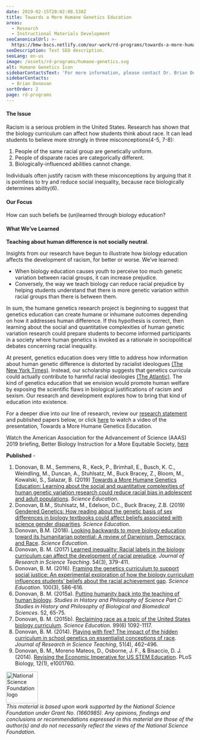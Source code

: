 ```yaml
---
date: 2019-02-15T20:02:08.538Z
title: Towards a More Humane Genetics Education
areas:
  - Research
  - Instructional Materials Development
seoCanonicalUrl: >-
  https://bmw-bscs.netlify.com/our-work/rd-programs/towards-a-more-humane-genetics-education
seoDescription: Test SEO description.
seoLang: en-us
image: /assets/rd-programs/humane-genetics.svg
alt: Humane Genetics Icon
sidebarContactsText: 'For more information, please contact Dr. Brian Donovan.'
sidebarContacts:
  - Brian Donovan
sortOrder: 2
page: rd-programs
---
```

#### The Issue
Racism is a serious problem in the United States. Research has shown that the biology curriculum can affect how students think about race. It can lead students to believe more strongly in three misconceptions(4-5, 7-8):

1. People of the same racial group are genetically uniform.
2. People of disparate races are categorically different.
3. Biologically-influenced abilities cannot change.

Individuals often justify racism with these misconceptions by arguing that it is pointless to try and reduce social inequality, because race biologically determines ability(6).


#### Our Focus
How can such beliefs be (un)learned through biology education?


#### What We’ve Learned
**Teaching about human difference is not socially neutral**.

Insights from our research have begun to illustrate how biology education affects the development of racism, for better or worse. We’ve learned:

* When biology education causes youth to perceive too much genetic variation between racial groups, it can increase prejudice.
* Conversely, the way we teach biology can reduce racial prejudice by helping students understand that there is more genetic variation within racial groups than there is between them.

In sum, the humane genetics research project is beginning to suggest that genetics education can create humane or inhumane outcomes depending on how it addresses human difference. If this hypothesis is correct, then learning about the social and quantitative complexities of human genetic variation research could prepare students to become informed participants in a society where human genetics is invoked as a rationale in sociopolitical debates concerning racial inequality.

At present, genetics education does very little to address how information about human genetic difference is distorted by racialist ideologues <a href="https://www.nytimes.com/2018/10/17/us/white-supremacists-science-dna.html">(The New York Times)</a>. Instead, our scholarship suggests that genetics curricula could actually contribute to harmful racial ideologies <a href="https://www.theatlantic.com/science/archive/2018/09/teaching-race-high-school-biology-textbooks/570319/">(The Atlantic)</a>. The kind of genetics education that we envision would promote human welfare by exposing the scientific flaws in biological justifications of racism and sexism. Our research and development explores how to bring that kind of education into existence.

For a deeper dive into our line of research, review our <a href="https://media.bscs.org/human/research_statement.pdf">research statement</a>  and published papers below, or click <a href="https://vimeo.com/315526217">here</a> to watch a video of the presentation, Towards a More Humane Genetics Education.

Watch the American Association for the Advancement of Science (AAAS) 2019 briefing, Better Biology Instruction for a More Equitable Society, <a href="https://www.eurekalert.org/aaasnewsroom/2019/webcast/?b=10">here</a> 

**Published** -

1. Donovan, B. M., Semmens, R., Keck, P., Brimhall, E., Busch, K. C., Weindling, M., Duncan, A., Stuhlsatz, M., Buck Bracey, Z., Bloom, M., Kowalski, S., Salazar, B. (2019) [Towards a More Humane Genetics Education: Learning about the social and quantitative complexities of human genetic variation research could reduce racial bias in adolescent and adult populations](https://onlinelibrary.wiley.com/doi/pdf/10.1002/sce.21506). _Science Education_.
2. Donovan, B.M., Stuhlsatz, M., Edelson, D.C., Buck Bracey, Z.B. (2019) [Gendered Genetics: How reading about the genetic basis of sex differences in biology textbooks could affect beliefs associated with science gender disparities](https://media.bscs.org/human/gendered_genetics.pdf). _Science Education_. 
3. Donovan, B.M. (2018). [Looking backwards to move biology education toward its humanitarian potential: A review of Darwinism, Democracy, and Race](https://onlinelibrary.wiley.com/doi/abs/10.1002/sce.21480). _Science Education_. 
4. Donovan, B. M. (2017) [Learned inequality: Racial labels in the biology curriculum can affect the development of racial prejudice](https://onlinelibrary.wiley.com/doi/abs/10.1002/tea.21370). _Journal of Research in Science Teaching_. 54(3), 379-411. 
5. Donovan, B. M. (2016). [Framing the genetics curriculum to support social justice: An experimental exploration of how the biology curriculum influences students’ beliefs about the racial achievement gap](https://onlinelibrary.wiley.com/doi/abs/10.1002/sce.21221). _Science Education_. 100(3), 586-616. 
6. Donovan, B. M. (2015a). [Putting humanity back into the teaching of human biology](https://www.sciencedirect.com/science/article/pii/S1369848615000138). _Studies in History and Philosophy of Science Part C: Studies in History and Philosophy of Biological and Biomedical Sciences_. 52, 65-75. 
7. Donovan, B. M. (2015b). [Reclaiming race as a topic of the United States biology curriculum](https://onlinelibrary.wiley.com/doi/abs/10.1002/sce.21173). _Science Education_. 99(6) 1092-1117. 
8. Donovan, B. M. (2014). [Playing with fire? The impact of the hidden curriculum in school genetics on essentialist conceptions of race](https://onlinelibrary.wiley.com/doi/abs/10.1002/tea.21138). _Journal of Research in Science Teaching_, 51(4), 462–496. 
9. Donovan, B. M., Moreno Mateos, D., Osborne, J. F., & Bisaccio, D. J. (2014). [Revising the Economic Imperative for US STEM Education](https://journals.plos.org/plosbiology/article?id=10.1371/journal.pbio.1001760). PLoS Biology, 12(1), e1001760.

<div class="d-flex justify-content-center">
  <div class="p-2">
    <a href="https://www.nsf.gov" target="_blank" rel="noopener noreferrer">
      <img src="/assets/nsf_logo.svg" alt="National Science Foundation logo" style="height: 85px;">
    </a>
  </div>
  <p class="p-2" style="margin: 0;"><em>This  material  is  based  upon  work  supported  by  the  National  Science Foundation under Grant No. (1660985). Any opinions, findings and conclusions or recommendations expressed in this material are those of the author(s) and do not necessarily reflect the views of the National Science Foundation.</em></p>
</div>
